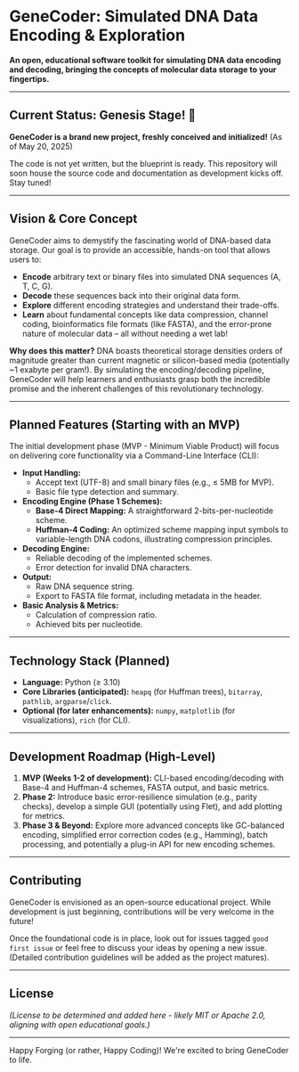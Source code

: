 # GeneCoder: Simulated DNA Data Encoding & Exploration

**An open, educational software toolkit for simulating DNA data encoding and decoding, bringing the concepts of molecular data storage to your fingertips.**

---

## Current Status: Genesis Stage! 🌱

**GeneCoder is a brand new project, freshly conceived and initialized!** (As of May 20, 2025)

The code is not yet written, but the blueprint is ready. This repository will soon house the source code and documentation as development kicks off. Stay tuned!

---

## Vision & Core Concept

GeneCoder aims to demystify the fascinating world of DNA-based data storage. Our goal is to provide an accessible, hands-on tool that allows users to:

* **Encode** arbitrary text or binary files into simulated DNA sequences (A, T, C, G).
* **Decode** these sequences back into their original data form.
* **Explore** different encoding strategies and understand their trade-offs.
* **Learn** about fundamental concepts like data compression, channel coding, bioinformatics file formats (like FASTA), and the error-prone nature of molecular data – all without needing a wet lab!

**Why does this matter?** DNA boasts theoretical storage densities orders of magnitude greater than current magnetic or silicon-based media (potentially ~1 exabyte per gram!). By simulating the encoding/decoding pipeline, GeneCoder will help learners and enthusiasts grasp both the incredible promise and the inherent challenges of this revolutionary technology.

---

## Planned Features (Starting with an MVP)

The initial development phase (MVP - Minimum Viable Product) will focus on delivering core functionality via a Command-Line Interface (CLI):

* **Input Handling:**
    * Accept text (UTF-8) and small binary files (e.g., ≤ 5MB for MVP).
    * Basic file type detection and summary.
* **Encoding Engine (Phase 1 Schemes):**
    * **Base-4 Direct Mapping:** A straightforward 2-bits-per-nucleotide scheme.
    * **Huffman-4 Coding:** An optimized scheme mapping input symbols to variable-length DNA codons, illustrating compression principles.
* **Decoding Engine:**
    * Reliable decoding of the implemented schemes.
    * Error detection for invalid DNA characters.
* **Output:**
    * Raw DNA sequence string.
    * Export to FASTA file format, including metadata in the header.
* **Basic Analysis & Metrics:**
    * Calculation of compression ratio.
    * Achieved bits per nucleotide.

---

## Technology Stack (Planned)

* **Language:** Python (≥ 3.10)
* **Core Libraries (anticipated):** `heapq` (for Huffman trees), `bitarray`, `pathlib`, `argparse`/`click`.
* **Optional (for later enhancements):** `numpy`, `matplotlib` (for visualizations), `rich` (for CLI).

---

## Development Roadmap (High-Level)

1.  **MVP (Weeks 1-2 of development):** CLI-based encoding/decoding with Base-4 and Huffman-4 schemes, FASTA output, and basic metrics.
2.  **Phase 2:** Introduce basic error-resilience simulation (e.g., parity checks), develop a simple GUI (potentially using Flet), and add plotting for metrics.
3.  **Phase 3 & Beyond:** Explore more advanced concepts like GC-balanced encoding, simplified error correction codes (e.g., Hamming), batch processing, and potentially a plug-in API for new encoding schemes.

---

## Contributing

GeneCoder is envisioned as an open-source educational project. While development is just beginning, contributions will be very welcome in the future!

Once the foundational code is in place, look out for issues tagged `good first issue` or feel free to discuss your ideas by opening a new issue. (Detailed contribution guidelines will be added as the project matures).

---

## License

*(License to be determined and added here - likely MIT or Apache 2.0, aligning with open educational goals.)*

---

Happy Forging (or rather, Happy Coding)! We're excited to bring GeneCoder to life.
